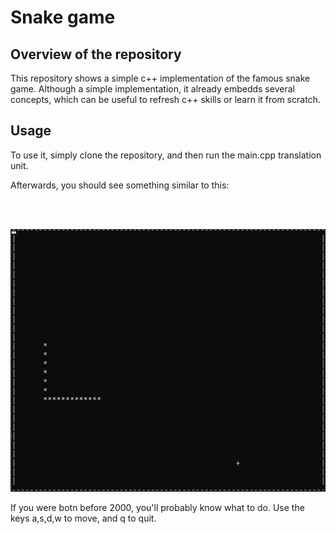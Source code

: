 # Snake game

## Overview of the repository

This repository shows a simple c++ implementation of the famous snake game. Although a simple implementation, it already embedds several concepts, which can be useful to refresh c++ skills or learn it from scratch.

## Usage

To use it, simply clone the repository, and then run the main.cpp translation unit.

Afterwards, you should see something similar to this:

<br />
<br /> 
<p align="center">
   <img src="/Visualizations/snake_sample.png" width="700" />
</p>


If you were botn before 2000, you'll probably know what to do. Use the keys a,s,d,w to move, and q to quit.
